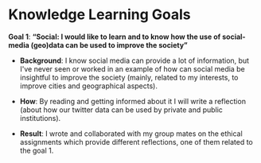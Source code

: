 # Knowledge Learning Goals

**Goal 1**: **“Social: I would like to learn and to know how the use of social-media (geo)data can be used to improve the society”**
  
* **Background**: I know social media can provide a lot of information, but I've never seen or worked in an example of how can social media be insightful to improve the society (mainly, related to my interests, to improve cities and geographical aspects).
  
* **How**: By reading and getting informed about it I will write a reflection (about how our twitter data can be used by private and public institutions).
 
 * **Result**: I wrote and collaborated with my group mates on the ethical assignments which provide different reflections, one of them related to the goal 1. 
